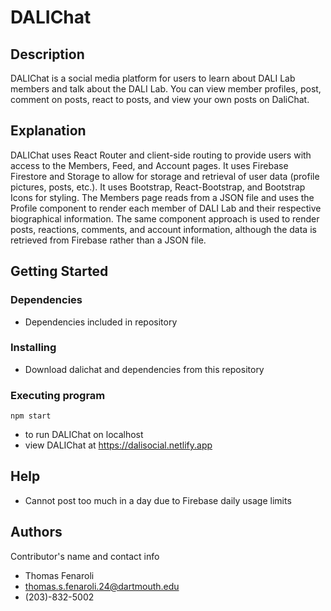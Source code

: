 # DALIChat

## Description

DALIChat is a social media platform for users to learn about DALI Lab members and talk about the DALI Lab. You can view member profiles, post, comment on posts, react to posts, and view your own posts on DaliChat.

## Explanation

DALIChat uses React Router and client-side routing to provide users with access to the Members, Feed, and Account pages. It uses Firebase Firestore and Storage to allow for storage and retrieval of user data (profile pictures, posts, etc.). It uses Bootstrap, React-Bootstrap, and Bootstrap Icons for styling. The Members page reads from a JSON file and uses the Profile component to render each member of DALI Lab and their respective biographical information. The same component approach is used to render posts, reactions, comments, and account information, although the data is retrieved from Firebase rather than a JSON file.

## Getting Started

### Dependencies

* Dependencies included in repository

### Installing

* Download dalichat and dependencies from this repository

### Executing program

```
npm start
```
* to run DALIChat on localhost
* view DALIChat at https://dalisocial.netlify.app

## Help

* Cannot post too much in a day due to Firebase daily usage limits

## Authors

Contributor's name and contact info

* Thomas Fenaroli
* thomas.s.fenaroli.24@dartmouth.edu
* (203)-832-5002
